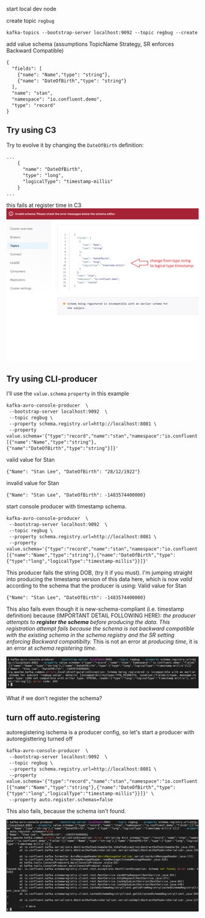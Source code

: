 

start local dev node

create topic `regbug`

```
kafka-topics --bootstrap-server localhost:9092 --topic regbug --create
```

add value schema
(assumptions TopicName Strategy, SR enforces Backward Compatible)
```
{
  "fields": [
    {"name": "Name","type": "string"},
    {"name": "DateOfBirth","type": "string"}
  ],
  "name": "stan",
  "namespace": "io.confluent.demo",
  "type": "record"
}
```


## Try using C3
Try to evolve it by changing the `DateOfBirth`
definition:
```
...
    {
      "name": "DateOfBirth",
      "type": "long",
      "logicalType": "timestamp-millis"
    }
...
```


 this fails at register time in C3
![](c3-registertime-error.png)



## Try using CLI-producer

I'll use the `value.schema` `property` in this example

```
kafka-avro-console-producer  \
 --bootstrap-server localhost:9092  \
 --topic regbug \
 --property schema.registry.url=http://localhost:8081 \
 --property value.schema='{"type":"record","name":"stan","namespace":"io.confluent.demo","fields":[{"name":"Name","type":"string"},{"name":"DateOfBirth","type":"string"}]}'

```

valid value for Stan

```
{"Name": "Stan Lee", "DateOfBirth": "28/12/1922"}
```

invalid value for Stan
```
{"Name": "Stan Lee", "DateOfBirth": -1483574400000}
```

start console producer with timestamp schema.

```
kafka-avro-console-producer  \
 --bootstrap-server localhost:9092  \
 --topic regbug \
 --property schema.registry.url=http://localhost:8081 \
 --property value.schema='{"type":"record","name":"stan","namespace":"io.confluent.demo","fields":[{"name":"Name","type":"string"},{"name":"DateOfBirth","type":{"type":"long","logicalType":"timestamp-millis"}}]}'

```

This producer fails the string DOB, (try it if you must). I'm jumping straight into producing the timestamp version of this data here, which is now _valid_ according to the schema that the producer is using: Valid value for Stan
```
{"Name": "Stan Lee", "DateOfBirth": -1483574400000}
```

This also fails even though it is new-schema-compliant (i.e. timestamp definition) because (IMPORTANT DETAIL FOLLOWING HERE): _the producer attempts to **register the schema** before producing the data. This registration attempt fails because the schema is not backward compatible with the existing schema in the schema registry and the SR setting enforcing Backward compatibilty._ This is not an error at _producing time_, it is an error at _schema registering time_. 

![](cli-registertime-error.png)


What if we don't register the schema?

## turn off auto.registering

autoregistering ischema is a producer config, so let's start a producer with autoregisttering turned off
```
kafka-avro-console-producer  \
 --bootstrap-server localhost:9092  \
 --topic regbug \
 --property schema.registry.url=http://localhost:8081 \
 --property value.schema='{"type":"record","name":"stan","namespace":"io.confluent.demo","fields":[{"name":"Name","type":"string"},{"name":"DateOfBirth","type":{"type":"long","logicalType":"timestamp-millis"}}]}' \
 --property auto.register.schemas=false
```

This also fails, because the schema isn't found. 

![](cli-schema-not-found-error.png)



